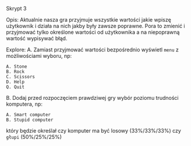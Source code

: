 Skrypt 3

Opis:
Aktualnie nasza gra przyjmuje wszystkie wartości jakie wpiszę użytkownik i działa na nich jakby były zawsze poprawne. Pora to zmienić i przyjmować tylko określone wartości od użytkownika a na niepoprawną wartość wypisywać błąd.

Explore:
A. Zamiast przyjmować wartości bezpośrednio wyświetl `menu` z możliwościami wyboru, np:
```
A. Stone
B. Rock
C. Scissors
D. Help
Q. Quit
```

B. Dodaj przed rozpoczęciem prawdziwej gry wybór poziomu trudności komputera, np:
```
A. Smart computer
B. Stupid computer
```
który będzie określał czy komputer ma być losowy (33%/33%/33%) czy `głupi` (50%/25%/25%)